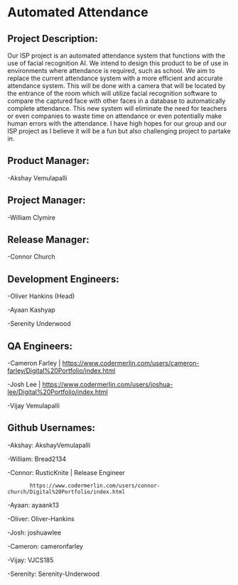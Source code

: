 # Automated Attendance

## Project Description: 
   Our ISP project is an automated attendance system that functions with the use of facial recognition AI. We intend to design this product to be of use in environments where attendance is required, such as school. We aim to replace the current attendance system with a more efficient and accurate attendance system. This will be done with a camera that will be located by the entrance of the room which will utilize facial recognition software to compare the captured face with other faces in a database to automatically complete attendance. This new system will eliminate the need for teachers or even companies to waste time on attendance or even potentially make human errors with the attendance. I have high hopes for our group and our ISP project as I believe it will be a fun but also challenging project to partake in. 

## Product Manager: 
  -Akshay Vemulapalli
  
## Project Manager:
  -William Clymire
  
## Release Manager:
  -Connor Church
  
## Development Engineers:
  -Oliver Hankins (Head)
  
  -Ayaan Kashyap
  
  -Serenity Underwood

## QA Engineers:
  -Cameron Farley | https://www.codermerlin.com/users/cameron-farley/Digital%20Portfolio/index.html
  
  -Josh Lee | https://www.codermerlin.com/users/joshua-lee/Digital%20Portfolio/index.html
  
  -Vijay Vemulapalli
  
## Github Usernames:
  -Akshay: AkshayVemulapalli
  
  -William: Bread2134
  
  -Connor: RusticKnite | Release Engineer
  
           https://www.codermerlin.com/users/connor-church/Digital%20Portfolio/index.html
  
  -Ayaan: ayaank13
  
  -Oliver: Oliver-Hankins
  
  -Josh: joshuawlee
  
  -Cameron: cameronfarley
  
  -Vijay: VJCS185
  
  -Serenity: Serenity-Underwood
